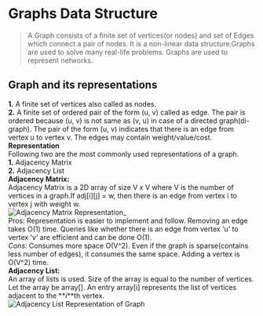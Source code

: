 <h1 id="graphs-data-structure">Graphs Data Structure</h1>
<blockquote>
<p>A Graph consists of a finite set of vertices(or nodes) and set of Edges which connect a pair of nodes. It is a non-linear data structure.Graphs are used to solve many real-life problems. Graphs are used to represent networks.</p>
</blockquote>
<h2 id="graph-and-its-representations">Graph and its representations</h2>
<p><strong>1.</strong> A finite set of vertices also called as nodes.<br>
<strong>2.</strong> A finite set of ordered pair of the form (u, v) called as edge. The pair is ordered because (u, v) is not same as (v, u) in case of a directed graph(di-graph). The pair of the form (u, v) indicates that there is an edge from vertex u to vertex v. The edges may contain weight/value/cost.<br>
<strong>Representation</strong><br>
Following two are the most commonly used representations of a graph.<br>
<strong>1.</strong> Adjacency Matrix<br>
<strong>2.</strong> Adjacency List<br>
<strong>Adjacency Matrix:</strong><br>
Adjacency Matrix is a 2D array of size V x V where V is the number of vertices in a graph.If adj[i][j] = w, then there is an edge from vertex i to vertex j with weight w.<br>
<img src="https://cdncontribute.geeksforgeeks.org/wp-content/uploads/adjacencymatrix.png" alt="Adjacency Matrix Representation" title="adjacency_matrix_representation">_<br>
Pros: Representation is easier to implement and follow. Removing an edge takes O(1) time. Queries like whether there is an edge from vertex ‘u’ to vertex ‘v’ are efficient and can be done O(1).<br>
<em>Cons:</em> Consumes more space O(V^2). Even if the graph is sparse(contains less number of edges), it consumes the same space. Adding a vertex is O(V^2) time.<br>
<strong>Adjacency List:</strong><br>
An array of lists is used. Size of the array is equal to the number of vertices. Let the array be array[]. An entry array[i] represents the list of vertices adjacent to the **<em>i</em>**th vertex.<br>
<img src="https://cdncontribute.geeksforgeeks.org/wp-content/uploads/listadjacency.png" alt="Adjacency List Representation of Graph" title="adjacency_list_representation"></p>

